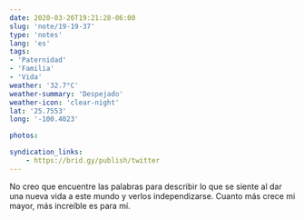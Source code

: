 ```yaml
---
date: 2020-03-26T19:21:28-06:00
slug: 'note/19-19-37'
type: 'notes'
lang: 'es'
tags:
- 'Paternidad'
- 'Familia'
- 'Vida'
weather: '32.7°C'
weather-summary: 'Despejado'
weather-icon: 'clear-night'
lat: '25.7553'
long: '-100.4023'

photos:

syndication_links:
    - https://brid.gy/publish/twitter
---
```

No creo que encuentre las palabras para describir lo que se siente al dar una nueva vida a este mundo y verlos independizarse. Cuanto más crece mi mayor, más increíble es para mí.

  